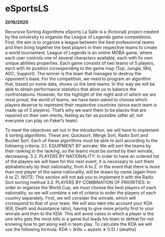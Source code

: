 # eSportsLS

**2019/2020**

Recursive Sorting Algorithms
eSports La Salle is a (fictional) project created by the university to organize the League of Legends game competitions. First, the aim is to organize a league between the best professional teams and then bring together the best players in their respective teams to create a world tournament.
League of Legends is an online MOBA game, where each user controls one of several characters available, each with its own unique abilities properties. Each game consists of two teams of 5 players, each with its position corresponding to the game map (Top, Jungle, Mid, ADC, Support). The winner is the team that manages to destroy the opponent's base.
For the competition, we need to program an algorithm that, based on some data, shows us the best teams. In this way we will be able to obtain performance statistics that allow us to balance the confrontations.
However, for the highlight of the night and of which we are most proud, the world of teams, we have been asked to choose which players deserve to represent their respective countries (since each team is made up of 5 players). That’s why we want them to be places that are repaired on their own merits, feeling as fair as possible (after all, not everyone can play on Faker’s team).

To meet the objectives set out in the introduction, we will have to implement 4 sorting algorithms. These are: Quicksort, Merge Sort, Radix Sort and Bucket Sort.
Each of these algorithms must be able to sort according to the following criteria:
3.1. EQUIPMENT BY winrate:
We will sort the teams by their ranking in the ranking, so the teams must be sorted by their
winrate, decreasing.
3.2. PLAYERS BY NATIONALITY:
In order to have an ordered list of the players we will have for this next event, it is necessary to sort them alphabetically by their nationality, from A to Z. In the event that there is more than one player of the same nationality, will be drawn by name (again from A to Z).
NOTE: This section will not ask you to implement it with the Radix Sort sorting method
3.3. PLAYERS BY COMBINATION OF PRIORITIES:
In order to organize the World Cup, we must choose the best players of each nationality, so we will combine a set of criteria to order the players of each country separately.
First, we will consider the winrate, which will correspond to that of your team. We will also take into account your KDA (Kill, Death and Assistance ratio), having to give more priority first to your winrate and then to the KDA. This will avoid cases in which a player is the one who gets the most kills in a game but leads his team to defeat for not knowing how to get along well in team play.
To calculate the KDA we will use the following formula:
KDA = (kills + assists ∗ 0.5) / (deaths)

